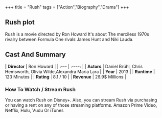 +++
title = "Rush"
tags = ["Action","Biography","Drama"]
+++
## Rush plot
Rush is a movie directed by Ron Howard It's about The merciless 1970s rivalry between Formula One rivals James Hunt and Niki Lauda.
## Cast And Summary
| **Director**      | Ron Howard |
    | :---        |    :----:   |
    |  **Actors** | Daniel Brühl, Chris Hemsworth, Olivia Wilde,Alexandra Maria Lara |
    | **Year**   | 2013    |
    |  **Runtime** | 123 Minutes |
    |  **Rating** | 8.1 / 10 | 
    |  **Revenue** | 26.9$ Millions |
### How To Watch / Stream Rush
You can watch Rush on Disney+.
Also, you can stream Rush via purchasing or having a rent on any of those streaming platforms.
Amazon Prime Video, Netflix, Hulu, Vudu Or iTunes
